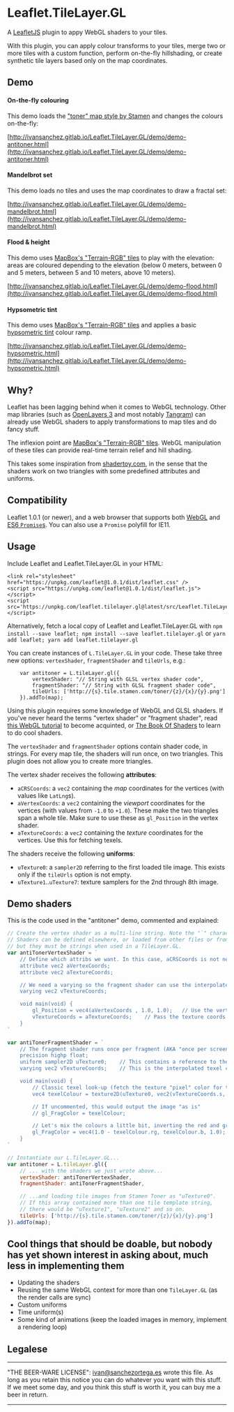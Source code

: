 # Leaflet.TileLayer.GL

A [LeafletJS](http://www.leafletjs.com) plugin to appy WebGL shaders to your tiles.

With this plugin, you can apply colour transforms to your tiles, merge two or
more tiles with a custom function, perform on-the-fly hillshading, or create synthetic
tile layers based only on the map coordinates.

## Demo

#### On-the-fly colouring

This demo loads the ["toner" map style by Stamen](http://maps.stamen.com/toner/) and changes the colours on-the-fly:

[http://ivansanchez.gitlab.io/Leaflet.TileLayer.GL/demo/demo-antitoner.html](http://ivansanchez.gitlab.io/Leaflet.TileLayer.GL/demo/demo-antitoner.html)

#### Mandelbrot set

This demo loads no tiles and uses the map coordinates to draw a fractal set:

[http://ivansanchez.gitlab.io/Leaflet.TileLayer.GL/demo/demo-mandelbrot.html](http://ivansanchez.gitlab.io/Leaflet.TileLayer.GL/demo/demo-mandelbrot.html)


#### Flood & height

This demo uses [MapBox's "Terrain-RGB" tiles](https://www.mapbox.com/blog/terrain-rgb/) to play with the elevation: areas are coloured depending to the elevation (below 0 meters, between 0 and 5 meters, between 5 and 10 meters, above 10 meters).

[http://ivansanchez.gitlab.io/Leaflet.TileLayer.GL/demo/demo-flood.html](http://ivansanchez.gitlab.io/Leaflet.TileLayer.GL/demo/demo-flood.html)

#### Hypsometric tint

This demo uses [MapBox's "Terrain-RGB" tiles](https://www.mapbox.com/blog/terrain-rgb/) and applies a basic [hypsometric tint](https://en.wikipedia.org/wiki/Hypsometric_tints) colour ramp.

[http://ivansanchez.gitlab.io/Leaflet.TileLayer.GL/demo/demo-hypsometric.html](http://ivansanchez.gitlab.io/Leaflet.TileLayer.GL/demo/demo-hypsometric.html)


## Why?

Leaflet has been lagging behind when it comes to WebGL technology. Other map libraries (such as [OpenLayers 3]() and most notably [Tangram](https://mapzen.com/products/tangram/)) can already use WebGL shaders to apply transformations to map tiles and do fancy stuff.

The inflexion point are [MapBox's "Terrain-RGB" tiles](https://www.mapbox.com/blog/terrain-rgb/). WebGL manipulation of these tiles can provide real-time terrain relief and hill shading.

This takes some inspiration from [shadertoy.com](http://www.shadertoy.com), in the sense that the shaders work on two triangles with some predefined attributes and uniforms.

## Compatibility

Leaflet 1.0.1 (or newer), and a web browser that supports both [WebGL](http://caniuse.com/#search=webgl) and [ES6 `Promise`s](http://caniuse.com/#search=promise). You can also use a `Promise` polyfill for IE11.

## Usage

Include Leaflet and Leaflet.TileLayer.GL in your HTML:

```
<link rel="stylesheet" href="https://unpkg.com/leaflet@1.0.1/dist/leaflet.css" />
<script src="https://unpkg.com/leaflet@1.0.1/dist/leaflet.js"></script>
<script src='https://unpkg.com/leaflet.tilelayer.gl@latest/src/Leaflet.TileLayer.GL'></script>
```

Alternatively, fetch a local copy of Leaflet and Leaflet.TileLayer.GL with `npm install --save leaflet; npm install --save leaflet.tilelayer.gl` or `yarn add leaflet; yarn add leaflet.tilelayer.gl`

You can create instances of `L.TileLayer.GL` in your code. These take three new options: `vertexShader`, `fragmentShader` and `tileUrls`, e.g.:

```
	var antitoner = L.tileLayer.gl({
		vertexShader: "// String with GLSL vertex shader code",
		fragmentShader: "// String with GLSL fragment shader code",
		tileUrls: ['http://{s}.tile.stamen.com/toner/{z}/{x}/{y}.png']
	}).addTo(map);
```

Using this plugin requires some knowledge of WebGL and GLSL shaders. If you've never heard the terms "vertex shader" or "fragment shader", read [this WebGL tutorial](https://developer.mozilla.org/en-US/docs/Web/API/WebGL_API/Tutorial/Getting_started_with_WebGL) to become acquinted, or [The Book Of Shaders](https://thebookofshaders.com/) to learn to do cool shaders.

The `vertexShader` and `fragmentShader` options contain shader code, in strings. For every map tile, the shaders will run once, on two triangles. This plugin does not allow you to create more triangles.

The vertex shader receives the following **attributes**:

* `aCRSCoords`: a `vec2` containing the *map* coordinates for the vertices (with values like `LatLng`s).
* `aVertexCoords`: a `vec2` containing the *viewport* coordinates for the vertices (with values from `-1.0` to `+1.0`). These make the two triangles span a whole tile. Make sure to use these as `gl_Position` in the vertex shader.
* `aTextureCoords`: a `vec2` containing the *texture* coordinates for the vertices. Use this for fetching texels.

The shaders receive the following **uniforms**:

* `uTexture0`: a `sampler2D` referring to the first loaded tile image. This exists only if the `tileUrls` option is not empty.
* `uTexture1`..`uTexture7`: texture samplers for the 2nd through 8th image.

## Demo shaders

This is the code used in the "antitoner" demo, commented and explained:

```js
// Create the vertex shader as a multi-line string. Note the "`" character, valid only in ES6 JavaScript.
// Shaders can be defined elsewhere, or loaded from other files or from the network,
// but they must be strings when used in a TileLayer.GL.
var antiTonerVertexShader = `
	// Define which attribs we want. In this case, aCRSCoords is not needed.
	attribute vec2 aVertexCoords;
	attribute vec2 aTextureCoords;

	// We need a varying so the fragment shader can use the interpolated aTextureCoords
	varying vec2 vTextureCoords;

	void main(void) {
		gl_Position = vec4(aVertexCoords , 1.0, 1.0);	// Use the vertex coords as given
		vTextureCoords = aTextureCoords;	// Pass the texture coords to the frag shader
	}
`

var antiTonerFragmentShader = `
	// The fragment shader runs once per fragment (AKA "once per screen pixel")
	precision highp float;
	uniform sampler2D uTexture0;	// This contains a reference to the tile image loaded from the network
	varying vec2 vTextureCoords;	// This is the interpolated texel coords for this fragment

	void main(void) {
		// Classic texel look-up (fetch the texture "pixel" color for this fragment)
		vec4 texelColour = texture2D(uTexture0, vec2(vTextureCoords.s, vTextureCoords.t));

		// If uncommented, this would output the image "as is"
		// gl_FragColor = texelColour;

		// Let's mix the colours a little bit, inverting the red and green channels.
		gl_FragColor = vec4(1.0 - texelColour.rg, texelColour.b, 1.0);
	}
`

// Instantiate our L.TileLayer.GL...
var antitoner = L.tileLayer.gl({
	// ... with the shaders we just wrote above...
	vertexShader: antiTonerVertexShader,
	fragmentShader: antiTonerFragmentShader,

	// ...and loading tile images from Stamen Toner as "uTexture0".
	// If this array contained more than one tile template string,
	// there would be "uTexture1", "uTexture2" and so on.
	tileUrls: ['http://{s}.tile.stamen.com/toner/{z}/{x}/{y}.png']
}).addTo(map);
```

## Cool things that should be doable, but nobody has yet shown interest in asking about, much less in implementing them

* Updating the shaders
* Reusing the same WebGL context for more than one `TileLayer.GL` (as the render
  calls are sync)
* Custom uniforms
* Time uniform(s)
* Some kind of animations (keep the loaded images in memory, implement a rendering
  loop)

## Legalese

----------------------------------------------------------------------------

"THE BEER-WARE LICENSE":
<ivan@sanchezortega.es> wrote this file. As long as you retain this notice you
can do whatever you want with this stuff. If we meet some day, and you think
this stuff is worth it, you can buy me a beer in return.

----------------------------------------------------------------------------

